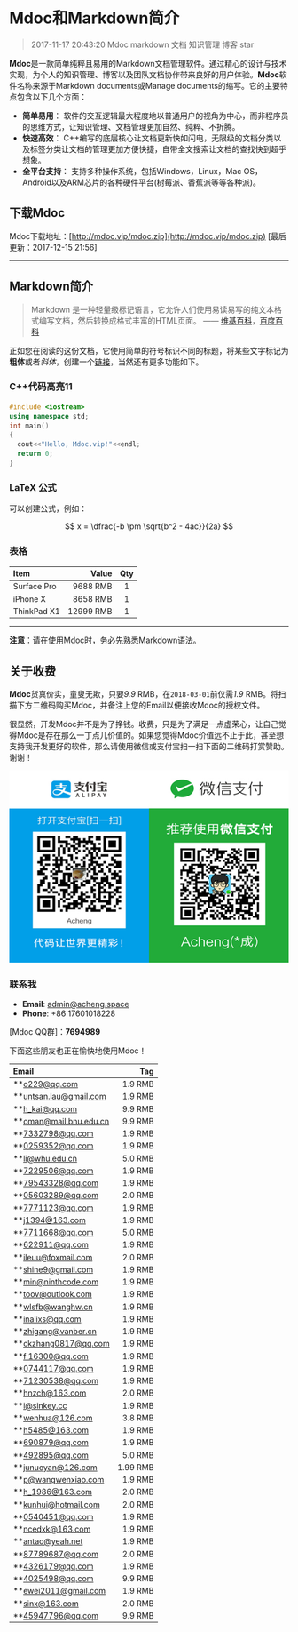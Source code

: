# Mdoc和Markdown简介
> 2017-11-17 20:43:20
> Mdoc markdown 文档 知识管理 博客 star

**Mdoc**是一款简单纯粹且易用的Markdown文档管理软件。通过精心的设计与技术实现，为个人的知识管理、博客以及团队文档协作带来良好的用户体验。**Mdoc**软件名称来源于Markdown documents或Manage documents的缩写。它的主要特点包含以下几个方面：

- **简单易用**： 软件的交互逻辑最大程度地以普通用户的视角为中心，而非程序员的思维方式，让知识管理、文档管理更加自然、纯粹、不折腾。
- **快速高效**： C++编写的底层核心让文档更新快如闪电，无限级的文档分类以及标签分类让文档的管理更加方便快捷，自带全文搜索让文档的查找快到超乎想象。 
- **全平台支持**： 支持多种操作系统，包括Windows，Linux，Mac OS，Android以及ARM芯片的各种硬件平台(树莓派、香蕉派等等各种派)。

## 下载Mdoc

Mdoc下载地址：[http://mdoc.vip/mdoc.zip](http://mdoc.vip/mdoc.zip) [最后更新：2017-12-15 21:56]

-------------------
## Markdown简介

> Markdown 是一种轻量级标记语言，它允许人们使用易读易写的纯文本格式编写文档，然后转换成格式丰富的HTML页面。    —— [维基百科](https://zh.wikipedia.org/wiki/Markdown)，[百度百科](https://baike.baidu.com/item/markdown/3245829)

正如您在阅读的这份文档，它使用简单的符号标识不同的标题，将某些文字标记为**粗体**或者*斜体*，创建一个[链接](http://mdoc.vip)，当然还有更多功能如下。

### C++代码高亮11
``` c++
#include <iostream>
using namespace std;
int main()
{
  cout<<"Hello, Mdoc.vip!"<<endl;
  return 0;
}
```
### LaTeX 公式

可以创建公式，例如：

$$  x = \dfrac{-b \pm \sqrt{b^2 - 4ac}}{2a} $$

### 表格
| Item      |    Value | Qty  |
| :-------- | --------:| :--: |
| Surface Pro  | 9688 RMB |  1   |
| iPhone X    |   8658 RMB |  1  |
| ThinkPad X1      |    12999 RMB | 1  |

-------------------
**注意**：请在使用Mdoc时，务必先熟悉Markdown语法。

## 关于收费
**Mdoc**货真价实，童叟无欺，只要*9.9* RMB，在`2018-03-01`前仅需*1.9* RMB。将扫描下方二维码购买Mdoc，并备注上您的Email以便接收Mdoc的授权文件。

很显然，开发Mdoc并不是为了挣钱。收费，只是为了满足一点虚荣心，让自己觉得Mdoc是存在那么一丁点儿价值的。如果您觉得Mdoc价值远不止于此，甚至想支持我开发更好的软件，那么请使用微信或支付宝扫一扫下面的二维码打赏赞助。谢谢！

![赞助我](image/donate.jpg)

### 联系我
- **Email**: admin@acheng.space
- **Phone**: +86 17601018228

[Mdoc QQ群]：**7694989**


下面这些朋友也正在愉快地使用Mdoc！

| Email     |    Tag   |
| :-------- | --------:|
| **o229@qq.com|1.9 RMB|
| **untsan.lau@gmail.com|1.9 RMB|
| **h_kai@qq.com|9.9 RMB|
| **oman@mail.bnu.edu.cn|9.9 RMB|
| **7332798@qq.com|1.9 RMB|
| **0259352@qq.com|1.9 RMB|
| **li@whu.edu.cn|5.0 RMB|
| **7229506@qq.com|1.9 RMB|
| **79543328@qq.com|1.9 RMB|
| **05603289@qq.com|2.0 RMB|
| **7771123@qq.com|1.9 RMB|
| **j1394@163.com|1.9 RMB|
| **7711668@qq.com|5.0 RMB|
| **622911@qq.com|1.9 RMB|
| **ileuu@foxmail.com|2.0 RMB|
| **shine9@gmail.com|1.9 RMB|
| **min@ninthcode.com|1.9 RMB|
| **toov@outlook.com|1.9 RMB|
| **wlsfb@wanghw.cn|1.9 RMB|
| **inalixs@qq.com|1.9 RMB|
| **zhigang@vanber.cn|1.9 RMB|
| **ckzhang0817@qq.com|1.9 RMB|
| **f.16300@qq.com|1.9 RMB|
| **0744117@qq.com|1.9 RMB|
| **71230538@qq.com|1.9 RMB|
| **hnzch@163.com|2.0 RMB|
| **i@sinkey.cc|1.9 RMB|
| **wenhua@126.com|3.8 RMB|
| **h5485@163.com|1.9 RMB|
| **690879@qq.com|1.9 RMB|
| **492895@qq.com|5.0 RMB|
| **junuoyan@126.com|1.99 RMB|
| **p@wangwenxiao.com|1.9 RMB|
| **h_1986@163.com|2.0 RMB|
| **kunhui@hotmail.com|2.0 RMB|
| **0540451@qq.com|1.9 RMB|
| **ncedxk@163.com|1.9 RMB|
| **antao@yeah.net|1.9 RMB|
| **87789687@qq.com|2.0 RMB|
| **4326179@qq.com|1.9 RMB|
| **4025498@qq.com|9.9 RMB|
| **ewei2011@gmail.com|1.9 RMB|
| **sinx@163.com|2.0 RMB|
| **45947796@qq.com|9.9 RMB|